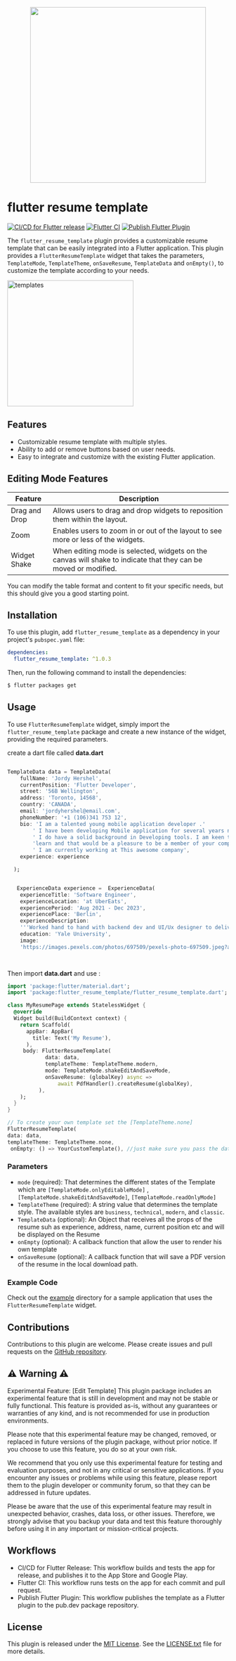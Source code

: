




<p align="center">
  <img align="center" height="400"  src="https://github.com/JordyHers/flutter_resume_template/assets/49708438/0091f85d-d869-433b-8221-19a8e51a4412">
 </p>
  
# flutter resume template 
[![CI/CD for Flutter release](https://github.com/JordyHers/flutter_resume_template/actions/workflows/ci.yml/badge.svg)](https://github.com/JordyHers/flutter_resume_template/actions/workflows/ci.yml)
[![Flutter CI](https://github.com/JordyHers/flutter_resume_template/actions/workflows/main.yml/badge.svg)](https://github.com/JordyHers/flutter_resume_template/actions/workflows/main.yml)
[![Publish Flutter Plugin](https://github.com/JordyHers/flutter_resume_template/actions/workflows/release.yml/badge.svg)](https://github.com/JordyHers/flutter_resume_template/actions/workflows/release.yml)




The `flutter_resume_template` plugin provides a customizable resume template that can be easily integrated into a Flutter application. This plugin provides a `FlutterResumeTemplate` widget that takes the parameters, `TemplateMode`, `TemplateTheme`, `onSaveResume`, `TemplateData` and `onEmpty()`, to customize the template according to your needs.






<img width="287" alt="templates" src="https://github.com/JordyHers/flutter_resume_template/assets/49708438/c0097b65-be62-4d24-a862-d17be6a7c12d">

## Features

- Customizable resume template with multiple styles.
- Ability to add or remove buttons based on user needs.
- Easy to integrate and customize with the existing Flutter application.




## Editing Mode Features

| Feature | Description |
|---------|-------------|
| Drag and Drop | Allows users to drag and drop widgets to reposition them within the layout. |
| Zoom | Enables users to zoom in or out of the layout to see more or less of the widgets. |
| Widget Shake | When editing mode is selected, widgets on the canvas will shake to indicate that they can be moved or modified. |

You can modify the table format and content to fit your specific needs, but this should give you a good starting point.

## Installation

To use this plugin, add `flutter_resume_template` as a dependency in your project's `pubspec.yaml` file:

```yaml
dependencies:
  flutter_resume_template: ^1.0.3
```

Then, run the following command to install the dependencies:

```bash
$ flutter packages get
```

## Usage

To use `FlutterResumeTemplate` widget, simply import the `flutter_resume_template` package and 
create a new instance of the widget, providing the required parameters.

 create a dart file called **data.dart**


```dart

TemplateData data = TemplateData(
    fullName: 'Jordy Hershel',
    currentPosition: 'Flutter Developer',
    street: '56B Wellington',
    address: 'Toronto, 14568',
    country: 'CANADA',
    email: 'jordyhershel@email.com',
    phoneNumber: '+1 (106)341 753 12',
    bio: 'I am a talented young mobile application developer .'
        ' I have been developing Mobile application for several years now and'
        ' I do have a solid background in Developing tools. I am keen to '
        'learn and that would be a pleasure to be a member of your company.'
        ' I am currently working at This awesome company',
    experience: experience

  );


   ExperienceData experience =  ExperienceData(
    experienceTitle: 'Software Engineer',
    experienceLocation: 'at UberEats',
    experiencePeriod: 'Aug 2021 - Dec 2023',
    experiencePlace: 'Berlin',
    experienceDescription:
    '''Worked hand to hand with backend dev and UI/Ux designer to deliver medical device. • GraphQL • GitLab • Posthog • Fastlane • Dynamic element ''',
    education: 'Yale University',
    image:
    'https://images.pexels.com/photos/697509/pexels-photo-697509.jpeg?auto=compress&cs=tinysrgb&w=1260&h=750&dpr=2');

   

```




Then import **data.dart** and use :

```dart
import 'package:flutter/material.dart';
import 'package:flutter_resume_template/flutter_resume_template.dart';

class MyResumePage extends StatelessWidget {
  @override
  Widget build(BuildContext context) {
    return Scaffold(
      appBar: AppBar(
        title: Text('My Resume'),
      ),
     body: FlutterResumeTemplate(
            data: data,
            templateTheme: TemplateTheme.modern,
            mode: TemplateMode.shakeEditAndSaveMode,
            onSaveResume: (globalKey) async =>
                await PdfHandler().createResume(globalKey),
          ),
    );
  }
}
```

```dart
// To create your own template set the [TemplateTheme.none]
FlutterResumeTemplate(
data: data,
templateTheme: TemplateTheme.none,
 onEmpty: () => YourCustomTemplate(), //just make sure you pass the data to your widget

```

### Parameters

- `mode` (required): That determines the different states of the Template which are `[TemplateMode.onlyEditableMode]` , `[TemplateMode.shakeEditAndSaveMode]`, `[TemplateMode.readOnlyMode]`
- `TemplateTheme` (required): A string value that determines the template style. The available styles are `business`, `technical`, `modern`, and `classic`.
- `TemplateData` (optional): An Object that receives all the props of the resume suh as experience, address, name, current position etc and will be displayed on the Resume
- `onEmpty` (optional): A callback function that allow the user to render his own template
- `onSaveResume` (optional): A callback function that will save a PDF version of the resume in the local download path.



### Example Code

Check out the [example](example) directory for a sample application that uses the `FlutterResumeTemplate` widget.

## Contributions

Contributions to this plugin are welcome. Please create issues and pull requests on the [GitHub repository](https://github.com/jordyhers/flutter_resume_template).



<h2>⚠️ Warning ⚠️</h2>

Experimental Feature: [Edit Template]
This plugin package includes an experimental feature that is still in development and may not be stable or fully functional.
This feature is provided as-is, without any guarantees or warranties of any kind, and is not recommended for use in production environments.

Please note that this experimental feature may be changed, removed,
or replaced in future versions of the plugin package, without prior notice.
If you choose to use this feature, you do so at your own risk.

We recommend that you only use this experimental feature for testing and evaluation purposes, and not in any critical or sensitive applications.
If you encounter any issues or problems while using this feature,
please report them to the plugin developer or community forum, so that they can be addressed in future updates.

Please be aware that the use of this experimental feature may result in unexpected behavior, crashes, data loss,
or other issues. Therefore, we strongly advise that you backup your data and test this feature thoroughly before
using it in any important or mission-critical projects.


## Workflows

- CI/CD for Flutter Release: This workflow builds and tests the app for release, and publishes it to the App Store and Google Play.
- Flutter CI: This workflow runs tests on the app for each commit and pull request.
- Publish Flutter Plugin: This workflow publishes the template as a Flutter plugin to the pub.dev package repository.

## License

This plugin is released under the [MIT License](https://github.com/JordyHers/flutter_resume_template/blob/34704667781ba7b286f4b2c667951a261d1e1763/LICENSE). See the [LICENSE.txt](LICENSE) file for more details.





